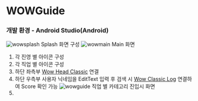 # WOWGuide
### 개발 환경 - Android Studio(Android)

![wowsplash](https://user-images.githubusercontent.com/60656477/80168095-ff616280-861c-11ea-98af-ae3e5d8a9a5f.PNG)
Splash 화면 구성
![wowmain](https://user-images.githubusercontent.com/60656477/80168103-025c5300-861d-11ea-992a-747f0a83e4fe.PNG)
Main 화면
1. 각 진영 별 아이콘 구성
2. 각 직업 별 아이콘 구성
3. 하단 좌측부 [Wow Head Classic](https://ko.classic.wowhead.com/) 연결
4. 하단 우측부 사용자 닉네임을 EditText 입력 후 검색 시 [Wow Classic Log](https://ko.classic.warcraftlogs.com/) 연결하여 Score 확인 가능
![wowguide](https://user-images.githubusercontent.com/60656477/80168127-0e481500-861d-11ea-88c3-5b2a5e064eb3.PNG)
직업 별 카테고리 진입시 화면
1. 
